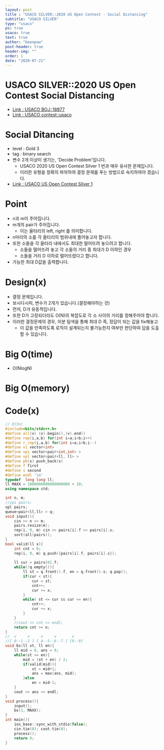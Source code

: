 ```yaml
---
layout: post
title : "USACO SILVER::2020 US Open Contest - Social Distancing"
subtitle: "USACO SILVER"
type: "usaco"
ps: true
usaco: true
text: true
author: "beenpow"
post-header: true
header-img: ""
order: 1
date: "2020-07-21"
---
```


# USACO SILVER::2020 US Open Contest Social Distancing
- [Link : USACO BOJ::18877](https://www.acmicpc.net/problem/18877)
- [Link : USACO contest::usaco](http://usaco.org/index.php?page=open20results)

# Social Ditancing

- level : Gold 3
- tag : binary search
- 변수 2개 이상이 생기는, 'Decide Problem'입니다.
  - USACO 2020 US Open Contest Silver 1 번과 매우 유사한 문제입니다.
  - 이러한 유형을 정확히 파악하여 결정 문제를 푸는 방법으로 숙지하여야 겠습니다.
- [Link : USACO US Open Contest Silver 1](https://beenpow.github.io/usaco/2020/08/14/usaco-boj-16766/)

# Point
- n과 m이 주어집니다.
- m개의 pair가 주어집니다.
  - 이는 울타리의 left, right 를 의미합니다.
- n마리의 소를 각 울타리의 범위내에 풀어놓고자 합니다.
- 또한 소들을 각 울타리 내에서도 최대한 떨어뜨려 놓으려고 합니다.
  - 소들을 떨어뜨려 놓고 각 소들의 거리 중 최대가 D 이하인 경우 
  - 소들을 거리 D 이하로 떨어뜨렸다고 합니다.
- 가능한 최대 D값을 출력합니다.

# Design(x)
- 결정 문제입니다.
- 보시다시피, 변수가 2개가 있습니다.(결정해야하는 것)
- 먼저, D가 유동적입니다.
- 또한 D가 고정되더라도 O(N)의 복잡도로 각 소 사이의 거리를 정해주어야 합니다.
- 이러한 결정문제의 경우, 이분 탐색을 통해 최대 D 즉, 정답이 되는 값을 fix해놓고
  - 이 값을 만족하도록 로직이 설계되는지 불가능한지 여부만 판단하여 답을 도출할 수 있습니다.

# Big O(time)
- O(NlogN)

# Big O(memory)

# Code(x)

```cpp
// O(3n)
#include<bits/stdc++.h>
#define all(v) (v).begin(),(v).end()
#define rep(i,a,b) for(int i=a;i<b;i++)
#define r_rep(i,a,b) for(int i=a;i>b;i--)
#define vi vector<int>
#define vpi vector<pair<int,int> >
#define vpl vector<pair<ll, ll> >
#define pb(x) push_back(x)
#define f first
#define s second
#define endl '\n'
typedef  long long ll;
ll MAXX = 1000000000000000000 + 10;
using namespace std;

int n, m;
//vpi pairs;
vpl pairs;
queue<pair<ll,ll> > q;
void input(){
	cin >> n >> m;
	pairs.resize(m);
	rep(i, 0, m) cin >> pairs[i].f >> pairs[i].s;
	sort(all(pairs));
}
bool valid(ll x){
	int cnt = 0;
	rep(i, 0, m) q.push({pairs[i].f, pairs[i].s});
	
	ll cur = pairs[0].f;
	while(!q.empty()){
		ll st = q.front().f, en = q.front().s; q.pop();
		if(cur < st){
			cur = st;
			cnt++;
			cur += x;
		}
		while( st <= cur && cur <= en){
			cnt++;
			cur += x;
		}
	}
	//cout << cnt << endl;
	return cnt >= n;
}
//  v     v     v     v       v
//[ 0--1--2 ] [ 4--5--6--7 ] [9--9]
void bs(ll st, ll en){
	ll mid = 0, ans = 0;
	while(st <= en){
		mid = (st + en) / 2;
		if(valid(mid)){
			st = mid+1;
			ans = max(ans, mid);
		}else
			en = mid-1;
	}
	cout << ans << endl;
}
void process(){
	input();
	bs(1, MAXX);
}
int main(){
    ios_base::sync_with_stdio(false);
    cin.tie(0); cout.tie(0);
    process();
    return 0;
}
```
